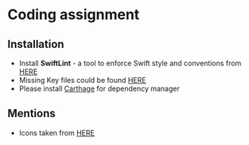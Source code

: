 # Coding assignment
## Installation
* Install **SwiftLint** - a tool to enforce Swift style and conventions from [HERE](https://github.com/realm/SwiftLint)
* Missing Key files could be found [HERE](https://drive.google.com/open?id=1_ja0PGHjJ6mccg_Q_39Ll7Q5RF-yMC_0)
* Please install [Carthage](https://github.com/Carthage/Carthage) for dependency manager
## Mentions
* Icons taken from [HERE](http://www.iconbeast.com)
